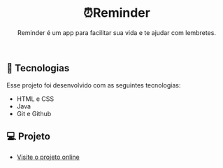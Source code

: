 <h1 align="center"> ⏰Reminder </h1>

<p align="center">
Reminder é um app para facilitar sua vida e te ajudar com lembretes. <br/>
</p>
<br>

## 🚀 Tecnologias

Esse projeto foi desenvolvido com as seguintes tecnologias:

- HTML e CSS
- Java
- Git e Github

## 💻 Projeto

- [Visite o projeto online](https://dias0pe.github.io/nlw-setup)
